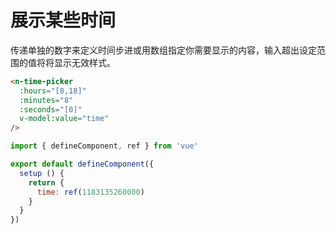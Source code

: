 # 展示某些时间

传递单独的数字来定义时间步进或用数组指定你需要显示的内容，输入超出设定范围的值将将显示无效样式。

```html
<n-time-picker
  :hours="[8,18]"
  :minutes="8"
  :seconds="[0]"
  v-model:value="time"
/>
```

```js
import { defineComponent, ref } from 'vue'

export default defineComponent({
  setup () {
    return {
      time: ref(1183135260000)
    }
  }
})
```
